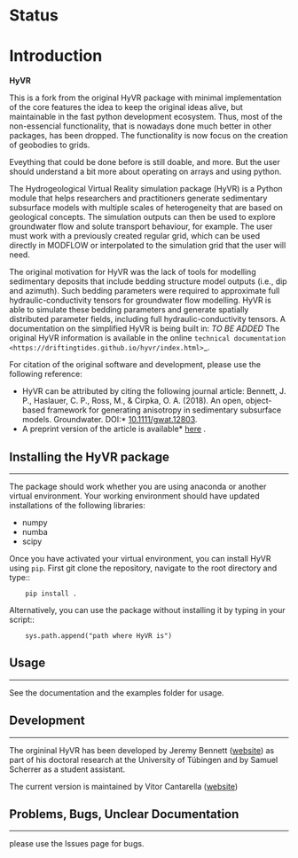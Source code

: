 # Status

# Introduction

**HyVR**

This is a fork from the original HyVR package with minimal implementation of
the core features the idea to keep the original ideas alive, 
but maintainable in the fast python development ecosystem.
Thus, most of the non-essencial functionality, that is nowadays done much better in other packages, 
has been dropped. The functionality is now focus on the creation of geobodies to grids.

Eveything that could be done before is still doable, and more. But the user should understand a bit more about
operating on arrays and using python.


The Hydrogeological Virtual Reality simulation package (HyVR) is a Python module
that helps researchers and practitioners generate sedimentary subsurface models with
multiple scales of heterogeneity that are based on geological concepts. The
simulation outputs can then be used to explore groundwater flow and solute
transport behaviour, for example. The user must work with a previously created regular grid, which
can be used directly in MODFLOW or interpolated to the simulation grid that the user will need.

The original motivation for HyVR was the lack of tools for modelling sedimentary
deposits that include bedding structure model outputs (i.e., dip and azimuth).
Such bedding parameters were required to approximate full hydraulic-conductivity
tensors for groundwater flow modelling. HyVR is able to simulate these bedding
parameters and generate spatially distributed parameter fields, including full
hydraulic-conductivity tensors. A documentation on the simplified HyVR is being built in: *TO BE ADDED*
The original HyVR information is available in the online `technical documentation <https://driftingtides.github.io/hyvr/index.html>`_.

For citation of the original software and development, please use the following reference:

* HyVR can be attributed by citing the following journal article: Bennett, J. P.,
    Haslauer, C. P., Ross, M., & Cirpka, O. A. (2018). An open, object-based
    framework for generating anisotropy in sedimentary subsurface
    models. Groundwater.
    DOI:* [10.1111/gwat.12803](https://onlinelibrary.wiley.com/doi/abs/10.1111/gwat.12803>).
*   A preprint version of the article is available* [here](https://github.com/driftingtides/hyvr/blob/master/docs/Bennett_GW_2018.pdf) .

## Installing the HyVR package
--------------------------------------

The package should work whether you are using anaconda or another virtual environment.
Your working environment should have updated installations of the following libraries:

- numpy
- numba
- scipy

Once you have activated your virtual environment, you can install HyVR
using `pip`. First git clone the repository,
navigate to the root directory and type::

```    pip install .```

Alternatively, you can use the package without installing it by typing in your script::

```    sys.path.append("path where HyVR is")``` 

## Usage
-----

See the documentation and the examples folder for usage.

## Development
-----------

The orgininal HyVR has been developed by Jeremy Bennett ([website](https://jeremypaulbennett.weebly.com))
as part of his doctoral research at the University of Tübingen and by Samuel
Scherrer as a student assistant.

The current version is maintained by Vitor Cantarella ([website](https://vcantarella.gitub.io))

## Problems, Bugs, Unclear Documentation
-------------------------------------

please use the Issues page for bugs.
